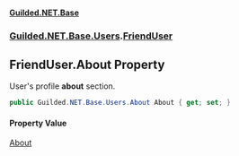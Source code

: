 
#### [Guilded.NET.Base](index 'index')
### [Guilded.NET.Base.Users](index#Guilded_NET_Base_Users 'Guilded.NET.Base.Users').[FriendUser](FriendUser 'Guilded.NET.Base.Users.FriendUser')
## FriendUser.About Property
User's profile <strong>about</strong> section.  
```csharp
public Guilded.NET.Base.Users.About About { get; set; }
```

#### Property Value
[About](About 'Guilded.NET.Base.Users.About')

